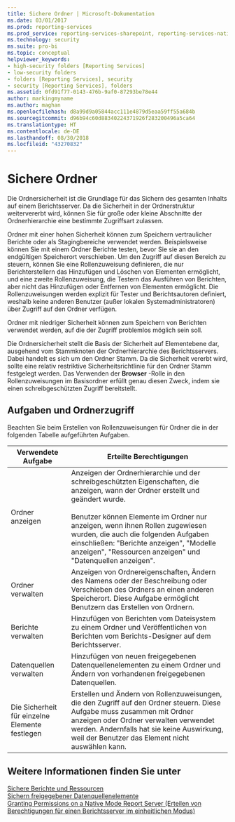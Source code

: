 ```yaml
---
title: Sichere Ordner | Microsoft-Dokumentation
ms.date: 03/01/2017
ms.prod: reporting-services
ms.prod_service: reporting-services-sharepoint, reporting-services-native
ms.technology: security
ms.suite: pro-bi
ms.topic: conceptual
helpviewer_keywords:
- high-security folders [Reporting Services]
- low-security folders
- folders [Reporting Services], security
- security [Reporting Services], folders
ms.assetid: 0fd91f77-0143-476b-9af0-87293be78e44
author: markingmyname
ms.author: maghan
ms.openlocfilehash: d8a99d9a05844acc111e4879d5eaa59ff55a684b
ms.sourcegitcommit: d96b94c60d88340224371926f283200496a5ca64
ms.translationtype: HT
ms.contentlocale: de-DE
ms.lasthandoff: 08/30/2018
ms.locfileid: "43270832"
---
```

# <a name="secure-folders"></a>Sichere Ordner
  Die Ordnersicherheit ist die Grundlage für das Sichern des gesamten Inhalts auf einem Berichtsserver. Da die Sicherheit in der Ordnerstruktur weitervererbt wird, können Sie für große oder kleine Abschnitte der Ordnerhierarchie eine bestimmte Zugriffsart zulassen.  
  
 Ordner mit einer hohen Sicherheit können zum Speichern vertraulicher Berichte oder als Stagingbereiche verwendet werden. Beispielsweise können Sie mit einem Ordner Berichte testen, bevor Sie sie an den endgültigen Speicherort verschieben. Um den Zugriff auf diesen Bereich zu steuern, können Sie eine Rollenzuweisung definieren, die nur Berichterstellern das Hinzufügen und Löschen von Elementen ermöglicht, und eine zweite Rollenzuweisung, die Testern das Ausführen von Berichten, aber nicht das Hinzufügen oder Entfernen von Elementen ermöglicht. Die Rollenzuweisungen werden explizit für Tester und Berichtsautoren definiert, weshalb keine anderen Benutzer (außer lokalen Systemadministratoren) über Zugriff auf den Ordner verfügen.  
  
 Ordner mit niedriger Sicherheit können zum Speichern von Berichten verwendet werden, auf die der Zugriff problemlos möglich sein soll.  
  
 Die Ordnersicherheit stellt die Basis der Sicherheit auf Elementebene dar, ausgehend vom Stammknoten der Ordnerhierarchie des Berichtsservers. Dabei handelt es sich um den Ordner Stamm. Da die Sicherheit vererbt wird, sollte eine relativ restriktive Sicherheitsrichtlinie für den Ordner Stamm festgelegt werden. Das Verwenden der **Browser** -Rolle in den Rollenzuweisungen im Basisordner erfüllt genau diesen Zweck, indem sie einen schreibgeschützten Zugriff bereitstellt.  
  
## <a name="tasks-and-folder-access"></a>Aufgaben und Ordnerzugriff  
 Beachten Sie beim Erstellen von Rollenzuweisungen für Ordner die in der folgenden Tabelle aufgeführten Aufgaben.  
  
|Verwendete Aufgabe|Erteilte Berechtigungen|  
|----------------------|---------------------------|  
|Ordner anzeigen|Anzeigen der Ordnerhierarchie und der schreibgeschützten Eigenschaften, die anzeigen, wann der Ordner erstellt und geändert wurde.<br /><br /> Benutzer können Elemente im Ordner nur anzeigen, wenn ihnen Rollen zugewiesen wurden, die auch die folgenden Aufgaben einschließen: "Berichte anzeigen", "Modelle anzeigen", "Ressourcen anzeigen" und "Datenquellen anzeigen".|  
|Ordner verwalten|Anzeigen von Ordnereigenschaften, Ändern des Namens oder der Beschreibung oder Verschieben des Ordners an einen anderen Speicherort. Diese Aufgabe ermöglicht Benutzern das Erstellen von Ordnern.|  
|Berichte verwalten|Hinzufügen von Berichten vom Dateisystem zu einem Ordner und Veröffentlichen von Berichten vom Berichts-Designer auf dem Berichtsserver.|  
|Datenquellen verwalten|Hinzufügen von neuen freigegebenen Datenquellenelementen zu einem Ordner und Ändern von vorhandenen freigegebenen Datenquellen.|  
|Die Sicherheit für einzelne Elemente festlegen|Erstellen und Ändern von Rollenzuweisungen, die den Zugriff auf den Ordner steuern. Diese Aufgabe muss zusammen mit Ordner anzeigen oder Ordner verwalten verwendet werden. Andernfalls hat sie keine Auswirkung, weil der Benutzer das Element nicht auswählen kann.|  
  
## <a name="see-also"></a>Weitere Informationen finden Sie unter  
 [Sichere Berichte und Ressourcen](../../reporting-services/security/secure-reports-and-resources.md)   
 [Sichern freigegebener Datenquellenelemente](../../reporting-services/security/secure-shared-data-source-items.md)   
 [Granting Permissions on a Native Mode Report Server (Erteilen von Berechtigungen für einen Berichtsserver im einheitlichen Modus)](../../reporting-services/security/granting-permissions-on-a-native-mode-report-server.md)  
  
  
